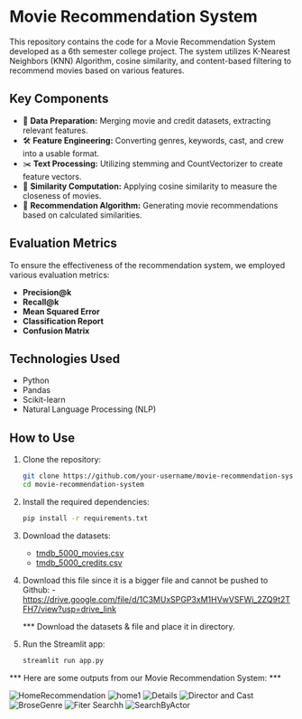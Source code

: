 
# Movie Recommendation System

This repository contains the code for a Movie Recommendation System developed as a 6th semester college project. The system utilizes K-Nearest Neighbors (KNN) Algorithm, cosine similarity, and content-based filtering to recommend movies based on various features.

## Key Components
- 🔄 **Data Preparation:** Merging movie and credit datasets, extracting relevant features.
- 🛠️ **Feature Engineering:** Converting genres, keywords, cast, and crew into a usable format.
- ✂️ **Text Processing:** Utilizing stemming and CountVectorizer to create feature vectors.
- 📏 **Similarity Computation:** Applying cosine similarity to measure the closeness of movies.
- 🎯 **Recommendation Algorithm:** Generating movie recommendations based on calculated similarities.

## Evaluation Metrics
To ensure the effectiveness of the recommendation system, we employed various evaluation metrics:
- **Precision@k**
- **Recall@k**
- **Mean Squared Error**
- **Classification Report**
- **Confusion Matrix**

## Technologies Used
- Python
- Pandas
- Scikit-learn
- Natural Language Processing (NLP)

## How to Use
1. Clone the repository:
    ```sh
    git clone https://github.com/your-username/movie-recommendation-system.git
    cd movie-recommendation-system
    ```

2. Install the required dependencies:
    ```sh
    pip install -r requirements.txt
    ```

3. Download the datasets:
    - [tmdb_5000_movies.csv](https://www.kaggle.com/datasets/tmdb/tmdb-movie-metadata?select=tmdb_5000_movies.csv)
    - [tmdb_5000_credits.csv](https://www.kaggle.com/datasets/tmdb/tmdb-movie-metadata?select=tmdb_5000_credits.csv)    

4.  Download this file since it is a bigger file and cannot be pushed to Github:
    -https://drive.google.com/file/d/1C3MUxSPGP3xM1HVwVSFWi_2ZQ9t2TFH7/view?usp=drive_link


    *** Download the datasets & file and place it in directory.

5. Run the Streamlit app:
    ```sh
    streamlit run app.py
    ```


*** Here are some outputs from our Movie Recommendation System: ***



![HomeRecommendation](https://github.com/user-attachments/assets/f36ec8de-623e-435f-867d-5b2b2807d3a6)
![home1](https://github.com/user-attachments/assets/f2b210d2-99fa-4b52-8fa6-329d29b60752)
![Details](https://github.com/user-attachments/assets/81a454d1-bb71-490a-a1c5-897925d23ba6)
![Director and Cast](https://github.com/user-attachments/assets/7c1f0d27-b145-4ac0-8637-f4747ad8c860)
![BroseGenre](https://github.com/user-attachments/assets/007bc1c7-ab73-4aa2-8e41-466061c5934a)
![Fiter Searchh](https://github.com/user-attachments/assets/d9638514-0445-4b11-95cd-ca4257737f34)
![SearchByActor](https://github.com/user-attachments/assets/d14327cb-03b3-405d-9cc9-20a77860fe77)
